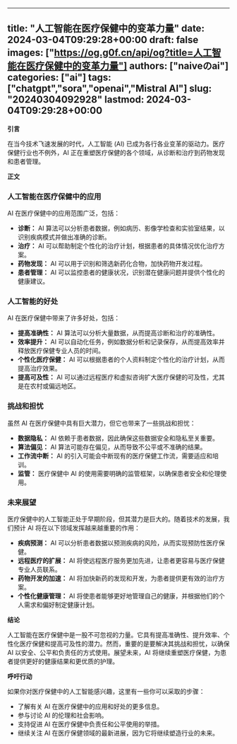 
---
title: "人工智能在医疗保健中的变革力量"
date: 2024-03-04T09:29:28+00:00
draft: false
images: ["https://og.g0f.cn/api/og?title=人工智能在医疗保健中的变革力量"]
authors: ["naiveのai"]
categories: ["ai"]
tags: ["chatgpt","sora","openai","Mistral AI"]
slug: "20240304092928"
lastmod: 2024-03-04T09:29:28+00:00
---
**引言**

在当今技术飞速发展的时代，人工智能 (AI) 已成为各行各业变革的驱动力。医疗保健行业也不例外，AI 正在重塑医疗保健的各个领域，从诊断和治疗到药物发现和患者管理。

**正文**

### 人工智能在医疗保健中的应用

AI 在医疗保健中的应用范围广泛，包括：

- **诊断：** AI 算法可以分析患者数据，例如病历、影像学检查和实验室结果，以识别疾病模式并做出准确的诊断。
- **治疗：** AI 可以帮助制定个性化的治疗计划，根据患者的具体情况优化治疗方案。
- **药物发现：** AI 可以用于识别和筛选新药化合物，加快药物开发过程。
- **患者管理：** AI 可以监控患者的健康状况，识别潜在健康问题并提供个性化的健康建议。

### 人工智能的好处

AI 在医疗保健中带来了许多好处，包括：

- **提高准确性：** AI 算法可以分析大量数据，从而提高诊断和治疗的准确性。
- **效率提升：** AI 可以自动化任务，例如数据分析和记录保存，从而提高效率并释放医疗保健专业人员的时间。
- **个性化医疗保健：** AI 可以根据患者的个人资料制定个性化的治疗计划，从而提高治疗效果。
- **提高可及性：** AI 可以通过远程医疗和虚拟咨询扩大医疗保健的可及性，尤其是在农村或偏远地区。

### 挑战和担忧

虽然 AI 在医疗保健中具有巨大潜力，但它也带来了一些挑战和担忧：

- **数据隐私：** AI 依赖于患者数据，因此确保这些数据安全和隐私至关重要。
- **算法偏见：** AI 算法可能存在偏见，从而导致不公平或不准确的结果。
- **工作流中断：** AI 的引入可能会中断现有的医疗保健工作流，需要适应和培训。
- **监管：** 医疗保健中 AI 的使用需要明确的监管框架，以确保患者安全和伦理使用。

### 未来展望

医疗保健中的人工智能正处于早期阶段，但其潜力是巨大的。随着技术的发展，我们预计 AI 将在以下领域发挥越来越重要的作用：

- **疾病预测：** AI 可以分析患者数据以预测疾病的风险，从而实现预防性医疗保健。
- **远程医疗的扩展：** AI 将使远程医疗服务更加先进，让患者更容易与医疗保健专业人员联系。
- **药物开发的加速：** AI 将加快新药的发现和开发，为患者提供更有效的治疗方案。
- **个性化健康管理：** AI 将使患者能够更好地管理自己的健康，并根据他们的个人需求和偏好制定健康计划。

**结论**

人工智能在医疗保健中是一股不可忽视的力量。它具有提高准确性、提升效率、个性化医疗保健和提高可及性的潜力。然而，重要的是要解决其挑战和担忧，以确保 AI 以安全、公平和负责任的方式使用。展望未来，AI 将继续重塑医疗保健，为患者提供更好的健康结果和更优质的护理。

**呼吁行动**

如果你对医疗保健中的人工智能感兴趣，这里有一些你可以采取的步骤：

- 了解有关 AI 在医疗保健中的应用和好处的更多信息。
- 参与讨论 AI 的伦理和社会影响。
- 支持促进 AI 在医疗保健中负责任和公平使用的举措。
- 继续关注 AI 在医疗保健领域的最新进展，因为它将继续塑造行业的未来。